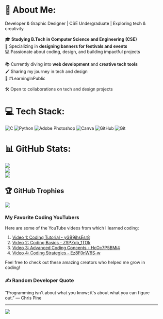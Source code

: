 # 💫 About Me:
Developer & Graphic Designer | CSE Undergraduate | Exploring tech & creativity  <br><br>🎓 **Studying B.Tech in Computer Science and Engineering (CSE)**  <br>🎨 Specializing in **designing banners for festivals and events**  <br>💻 Passionate about coding, design, and building impactful projects  <br><br>📚 Currently diving into **web development** and **creative tech tools**  <br>🖌️ Sharing my journey in tech and design  <br>🌱 #LearningInPublic  <br><br>🛠️ Open to collaborations on tech and design projects 


# 💻 Tech Stack:
![C](https://img.shields.io/badge/c-%2300599C.svg?style=flat&logo=c&logoColor=white) ![Python](https://img.shields.io/badge/python-3670A0?style=flat&logo=python&logoColor=ffdd54) ![Adobe Photoshop](https://img.shields.io/badge/adobe%20photoshop-%2331A8FF.svg?style=flat&logo=adobe%20photoshop&logoColor=white) ![Canva](https://img.shields.io/badge/Canva-%2300C4CC.svg?style=flat&logo=Canva&logoColor=white) ![GitHub](https://img.shields.io/badge/github-%23121011.svg?style=flat&logo=github&logoColor=white) ![Git](https://img.shields.io/badge/git-%23F05033.svg?style=flat&logo=git&logoColor=white)
# 📊 GitHub Stats:
![](https://github-readme-stats.vercel.app/api?username=Prithvi-Bytes&theme=dark&hide_border=false&include_all_commits=false&count_private=false)<br/>
![](https://github-readme-streak-stats.herokuapp.com/?user=Prithvi-Bytes&theme=dark&hide_border=false)<br/>
![](https://github-readme-stats.vercel.app/api/top-langs/?username=Prithvi-Bytes&theme=dark&hide_border=false&include_all_commits=false&count_private=false&layout=compact)

## 🏆 GitHub Trophies
![](https://github-profile-trophy.vercel.app/?username=Prithvi-Bytes&theme=radical&no-frame=false&no-bg=true&margin-w=4)

### My Favorite Coding YouTubers

Here are some of the YouTube videos from which I learned coding:

1. [Video 1: Coding Tutorial - yGB9jhsEsr8](https://youtu.be/yGB9jhsEsr8?si=8YNJ_A-ESNHdl6Tj)
2. [Video 2: Coding Basics - ZSPZob_1TOk](https://youtu.be/ZSPZob_1TOk?si=FFqgCFyY_0Kd4OvF)
3. [Video 3: Advanced Coding Concepts - HcOc7P5BMi4](https://youtu.be/HcOc7P5BMi4?si=eGtby8DD87JZ7mdp)
4. [Video 4: Coding Strategies - Ez8F0nW6S-w](https://youtu.be/Ez8F0nW6S-w?si=3x5HJD9wqBOjR8E-)

Feel free to check out these amazing creators who helped me grow in coding!


### ✍️ Random Developer Quote
“Programming isn't about what you know; it's about what you can figure out.” — Chris Pine

---
[![](https://visitcount.itsvg.in/api?id=Prithvi-Bytes&icon=0&color=0)](https://visitcount.itsvg.in)



